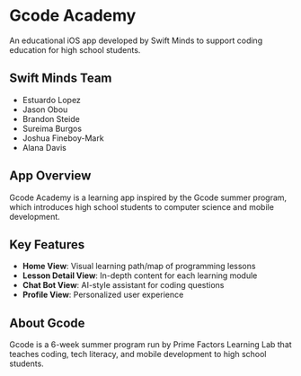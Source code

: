 # Gcode Academy

An educational iOS app developed by Swift Minds to support coding education for high school students.

## Swift Minds Team
- Estuardo Lopez
- Jason Obou
- Brandon Steide
- Sureima Burgos 
- Joshua Fineboy-Mark
- Alana Davis

## App Overview
Gcode Academy is a learning app inspired by the Gcode summer program, which introduces high school students to computer science and mobile development.

## Key Features
- **Home View**: Visual learning path/map of programming lessons
- **Lesson Detail View**: In-depth content for each learning module
- **Chat Bot View**: AI-style assistant for coding questions
- **Profile View**: Personalized user experience

## About Gcode
Gcode is a 6-week summer program run by Prime Factors Learning Lab that teaches coding, tech literacy, and mobile development to high school students.
